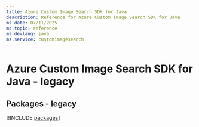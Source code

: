 ```yaml
---
title: Azure Custom Image Search SDK for Java
description: Reference for Azure Custom Image Search SDK for Java
ms.date: 07/11/2025
ms.topic: reference
ms.devlang: java
ms.service: customimagesearch
---
```

# Azure Custom Image Search SDK for Java - legacy
## Packages - legacy
[!INCLUDE [packages](custom-image-search-index.md)]